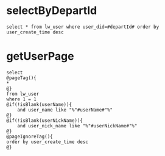 selectByDepartId
===
    select * from lw_user where user_did=#departId# order by user_create_time desc

getUserPage
===
    select 
    @pageTag(){
    *
    @}
    from lw_user
    where 1 = 1
    @if(!isBlank(userName)){
        and user_name like "%"#userName#"%"
    @}
    @if(!isBlank(userNickName)){
        and user_nick_name like "%"#userNickName#"%"
    @}
    @pageIgnoreTag(){
    order by user_create_time desc
    @}
    
